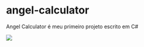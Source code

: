# angel-calculator

Angel Calculator é meu primeiro projeto escrito em C#

<img src ="https://uploaddeimagens.com.br/images/004/400/761/full/angel_.jpg?1679407894">
